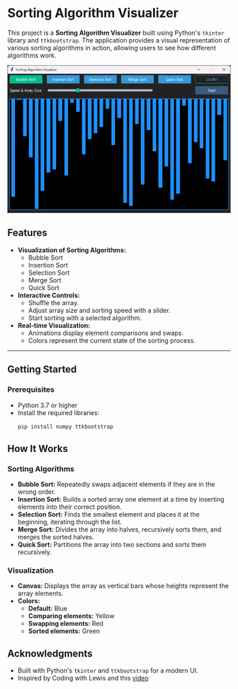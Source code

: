 # Sorting Algorithm Visualizer

This project is a **Sorting Algorithm Visualizer** built using Python's `tkinter` library and `ttkbootstrap`. 
The application provides a visual representation of various sorting algorithms in action, allowing users to see how different algorithms work.

![Demo Screenshot](./demo.png)

## Features
- **Visualization of Sorting Algorithms:**
  - Bubble Sort
  - Insertion Sort
  - Selection Sort
  - Merge Sort
  - Quick Sort
- **Interactive Controls:**
  - Shuffle the array.
  - Adjust array size and sorting speed with a slider.
  - Start sorting with a selected algorithm.
- **Real-time Visualization:**
  - Animations display element comparisons and swaps.
  - Colors represent the current state of the sorting process.

---

## Getting Started

### Prerequisites
- Python 3.7 or higher
- Install the required libraries:
  ```bash
  pip install numpy ttkbootstrap
  ```

## How It Works

### Sorting Algorithms
- **Bubble Sort:** Repeatedly swaps adjacent elements if they are in the wrong order.
- **Insertion Sort:** Builds a sorted array one element at a time by inserting elements into their correct position.
- **Selection Sort:** Finds the smallest element and places it at the beginning, iterating through the list.
- **Merge Sort:** Divides the array into halves, recursively sorts them, and merges the sorted halves.
- **Quick Sort:** Partitions the array into two sections and sorts them recursively.

### Visualization
- **Canvas:** Displays the array as vertical bars whose heights represent the array elements.
- **Colors:**
  - **Default:** Blue
  - **Comparing elements:** Yellow
  - **Swapping elements:** Red
  - **Sorted elements:** Green

## Acknowledgments
- Built with Python's `tkinter` and `ttkbootstrap` for a modern UI.
- Inspired by Coding with Lewis and this [video](https://www.youtube.com/watch?v=rbbTd-gkajw)

